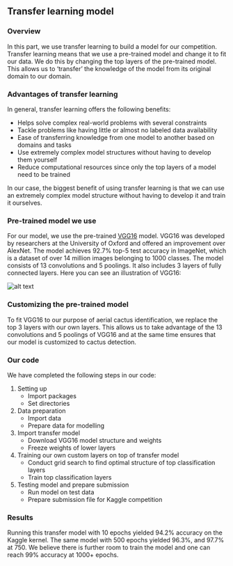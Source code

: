 ## Transfer learning model

### Overview 
In this part, we use transfer learning to build a model for our competition. Transfer learning means that we use a pre-trained model and change it to fit our data. We do this by changing the top layers of the pre-trained model. This allows us to ‘transfer’ the knowledge of the model from its original domain to our domain.

### Advantages of transfer learning
In general, transfer learning offers the following benefits:
* Helps solve complex real-world problems with several constraints
* Tackle problems like having little or almost no labeled data availability
* Ease of transferring knowledge from one model to another based on domains and tasks
* Use extremely complex model structures without having to develop them yourself
* Reduce computational resources since only the top layers of a model need to be trained

In our case, the biggest benefit of using transfer learning is that we can use an extremely complex model structure without having to develop it and train it ourselves. 

### Pre-trained model we use
For our model, we use the pre-trained [VGG16](https://arxiv.org/abs/1409.1556) model. VGG16 was developed by researchers at the University of Oxford and offered an improvement over AlexNet. The model achieves 92.7% top-5 test accuracy in ImageNet, which is a dataset of over 14 million images belonging to 1000 classes. The model consists of 13 convolutions and 5 poolings. It also includes 3 layers of fully connected layers. Here you can see an illustration of VGG16:

![alt text](https://neurohive.io/wp-content/uploads/2018/11/vgg16.png)


### Customizing the pre-trained model
To fit VGG16 to our purpose of aerial cactus identification, we replace the top 3 layers with our own layers. This allows us to take advantage of the 13 convolutions and 5 poolings of VGG16 and at the same time ensures that our model is customized to cactus detection.

### Our code
We have completed the following steps in our code:
1. Setting up
    - Import packages
    - Set directories
2. Data preparation
    - Import data
    - Prepare data for modelling
3. Import transfer model
    - Download VGG16 model structure and weights
    - Freeze weights of lower layers
4. Training our own custom layers on top of transfer model
    - Conduct grid search to find optimal structure of top classification layers
    - Train top classification layers
5. Testing model and prepare submission
    - Run model on test data
    - Prepare submission file for Kaggle competition
### Results
Running this transfer model with 10 epochs yielded 94.2% accuracy on the Kaggle kernel. The same model with 500 epochs yielded 96.3%, and 97.7% at 750. We believe there is further room to train the model and one can reach 99% accuracy at 1000+ epochs.

